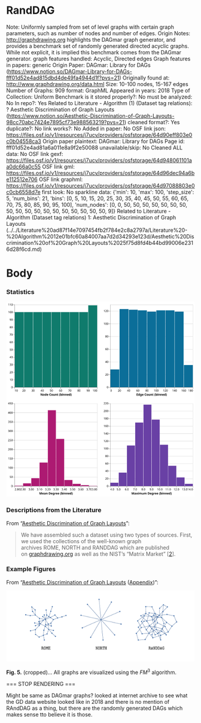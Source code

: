 # RandDAG

Note: Uniformly sampled from set of level graphs with certain graph parameters, such as number of nodes and number of edges. 
Origin Notes: http://graphdrawing.org highlights the DAGmar graph generator, and provides a benchmark set of randomly generated directed acyclic graphs. While not explicit, it is implied this benchmark comes from the DAGmar generator. 
graph features handled: Acyclic, Directed edges
Graph features in papers: generic
Origin Paper: DAGmar: Library for DAGs (https://www.notion.so/DAGmar-Library-for-DAGs-fff01d52e4ad815dbd4de49fa4944d1f?pvs=21)
Originally found at: http://www.graphdrawing.org/data.html
Size: 10-100 nodes, 15-167 edges
Number of Graphs: 909
format: GraphML
Appeared in years: 2018
Type of Collection: Uniform Benchmark
is it stored properly?: No
must be analyzed: No
In repo?: Yes
Related to Literature - Algorithm (1) (Dataset tag relations): ? Aesthetic Discrimination of Graph Layouts (https://www.notion.so/Aesthetic-Discrimination-of-Graph-Layouts-98cc70abc7424e7895cf73e988563219?pvs=21)
cleaned format?: Yes
duplicate?: No
link works?: No
Added in paper: No
OSF link json: https://files.osf.io/v1/resources/j7ucv/providers/osfstorage/64d90eff803e0c0b04558ca3
Origin paper plaintext: DAGmar: Library for DAGs
Page id: fff01d52e4ad81a6a011e8a9f2e50088
unavailable/skip: No
Cleaned ALL data: No
OSF link gexf: https://files.osf.io/v1/resources/j7ucv/providers/osfstorage/64d948061101aa0dc66a0c55
OSF link gml: https://files.osf.io/v1/resources/j7ucv/providers/osfstorage/64d96dec94a6be112512e706
OSF link graphml: https://files.osf.io/v1/resources/j7ucv/providers/osfstorage/64d97088803e0c0cb6558d7e
first look: No
sparkline data: {'min': 10, 'max': 100, 'step_size': 5, 'num_bins': 21, 'bins': [0, 5, 10, 15, 20, 25, 30, 35, 40, 45, 50, 55, 60, 65, 70, 75, 80, 85, 90, 95, 100], 'num_nodes': [0, 0, 50, 50, 50, 50, 50, 50, 50, 50, 50, 50, 50, 50, 50, 50, 50, 50, 50, 50, 9]}
Related to Literature - Algorithm (Dataset tag relations) 1: Aesthetic Discrimination of Graph Layouts (../../Literature%20ad87f14e7097454fb2f784e2c8a2797a/Literature%20-%20Algorithm%2012e01bfc60a84007aa7d2d34293e123d/Aesthetic%20Discrimination%20of%20Graph%20Layouts%2025f75d8fd4b44bd99006e2316d28f6cd.md)

# Body

### Statistics

![four_in_one.svg](../../../Benchmark%20datasets%2064e0439269f9497799025562a4087ce1/RandDAG%2054b6ed8fdecb4256b2cca6298f09965e/four_in_one.svg)

### Descriptions from the Literature

From “[Aesthetic Discrimination of Graph Layouts](https://link.springer.com/chapter/10.1007/978-3-030-04414-5_12)”:

> We have assembled such a dataset using two types of sources. First, we used the collections of the well-known graph archives ROME, NORTH and RANDDAG which are published on [graphdrawing.org](http://www.graphdrawing.org/) as well as the NIST’s “Matrix Market” [[2](https://link.springer.com/chapter/10.1007/978-3-030-04414-5_12#ref-CR2)].
> 

### Example Figures

From “[Aesthetic Discrimination of Graph Layouts](https://link.springer.com/chapter/10.1007/978-3-030-04414-5_12) ([Appendix](https://arxiv.org/abs/1809.01017))”:

![Untitled](../../../Benchmark%20datasets%2064e0439269f9497799025562a4087ce1/RandDAG%2054b6ed8fdecb4256b2cca6298f09965e/Untitled.png)

**Fig. 5.** (cropped)… All graphs are visualized using the $FM^3$ algorithm. 

=== STOP RENDERING ===

Might be same as DAGmar graphs? looked at internet archive to see what the GD data website looked like in 2018 and there is no mention of RAndDAG as a thing, but there are the randomly generated DAGs which makes sense tto believe it is those.
